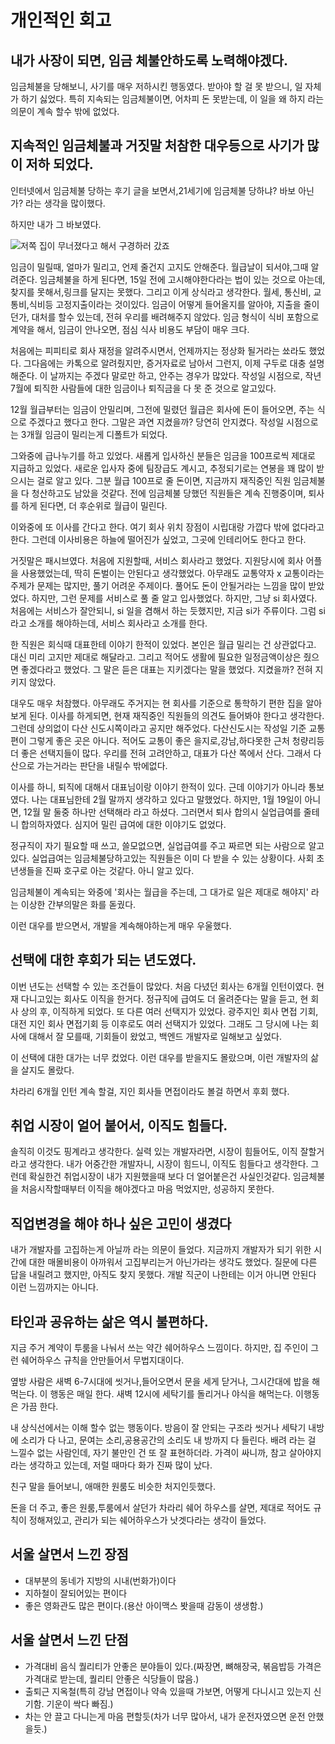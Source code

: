 # 개인적인 회고

## 내가 사장이 되면, 임금 체불안하도록 노력해야겠다.
임금체불을 당해보니, 사기를 매우 저하시킨 행동였다. 받아야 할 걸 못 받으니, 일 자체가 하기 싫었다.
특히 지속되는 임금체불이면, 어차피 돈 못받는데, 이 일을 왜 하지 라는 의문이 계속 할수 밖에 없었다.


## 지속적인 임금체불과 거짓말 처참한 대우등으로 사기가 많이 저하 되었다.
인터넷에서 임금체불 당하는 후기 글을 보면서,21세기에 임금체불 당하냐? 바보 아닌가? 라는 생각을 많이했다.

하지만 내가 그 바보였다.

![저쪽 집이 무너졌다고 해서 구경하러 갔죠 ](https://i.namu.wiki/i/kzjDqY7UH4o8RbkYSs-d9aBGF_SKUaHBsqVOGRBU49mMwzO7dpiwKMFzFQqx3RJlfcBq0KJF8X8SS0wrWBmjfE0FhdEBMcTRo1uKKeHFzEW2U1kovsRJYBKLeCUywGB8tNBNpOUw6cAml406HNVMZg.webp)

임금이 밀릴때, 얼마가 밀리고, 언제 줄건지 고지도 안해준다. 월급날이 되서야,그때 알려준다.
임금체불을 하게 된다면, 15일 전에 고시해야한다라는 법이 있는 것으로 아는데, 찾지를 못해서,링크를 달지는 못했다.
그리고 이게 상식라고 생각한다. 월세, 통신비, 교통비,식비등 고정지출이라는 것이있다. 임금이 어떻게 들어올지를 알아야, 지출을 줄이던가, 대처를 할수 있는데, 전혀 우리를 배려해주지 않았다.
임금 형식이 식비 포함으로 계약을 해서, 임금이 안나오면, 점심 식사 비용도 부담이 매우 크다.

처음에는 피피티로 회사 재정을 알려주시면서, 언제까지는 정상화 될거라는 쑈라도 했었다. 
그다음에는 카톡으로 알려줬지만, 증거자료로 남아서 그런지, 이제 구두로 대충 설명해준다.
이 날까지는 주겠다 말로만 하고, 안주는 경우가 많았다.
작성일 시점으로, 작년 7월에 퇴직한 사람들에 대한 임금이나 퇴직금을 다 못 준 것으로 알고있다.

12월 월급부터는 임금이 안밀리며, 그전에 밀렸던 월급은 회사에 돈이 들어오면, 주는 식으로 주겠다고 했다고 한다.
그말은 과연 지켰을까? 당연히 안지켰다. 작성일 시점으로는 3개월 임금이 밀리는게 디폴트가 되었다.

그와중에 급나누기를 하고 있었다. 새롭게 입사하신 분들은 임금을 100프로씩 제대로 지급하고 있었다. 
새로운 입사자 중에 팀장급도 계시고, 추정되기로는 연봉을 꽤 많이 받으시는 걸로 알고 있다.
그분 월급 100프로 줄 돈이면, 지금까지 재직중인 직원 임금체불을 다 청산하고도 남았을 것같다.
전에 임금체불 당했던 직원들은 계속 진행중이며, 퇴사를 하게 된다면, 더 후순위로 월급이 밀린다.

이와중에 또 이사를 간다고 한다. 여기 회사 위치 장점이 시립대랑 가깝다 밖에 없다라고 한다. 그런데 이사비용은 하늘에 떨어진가 싶었고, 그곳에 인테리어도 한다고 한다.

거짓말은 패시브였다. 처음에 지원할때, 서비스 회사라고 했었다. 지원당시에 회사 어플을 사용했었는데, 딱히 돈벌이는 안된다고 생각했었다.
아무래도 교통약자 x 교통이라는 주제가 문제는 많지만, 풀기 어려운 주제이다. 풀어도 돈이 안될거라는 느낌을 많이 받았었다. 하지만, 그런 문제를 서비스로 풀 줄 알고 입사했었다.
하지만, 그냥 si 회사였다. 처음에는 서비스가 잘안되니, si 일을 겸해서 하는 듯했지만, 지금 si가 주류이다. 그럼 si 라고 소개를 해야하는데, 서비스 회사라고 소개를 한다.

한 직원은 회식때 대표한테 이야기 한적이 있었다. 본인은 월급 밀리는 건 상관없다고. 대신 미리 고지만 제대로 해달라고. 그리고 적어도 생활에 필요한 일정금액이상은 줬으면 좋겠다라고 했었다.
그 말은 듣은 대표는 지키겠다는 말을 했었다. 지켰을까? 전혀 지키지 않았다.

대우도 매우 처참했다. 아무래도 주거지는 현 회사를 기준으로 통학하기 편한 집을 알아보게 된다. 이사를 하게되면, 현재 재직중인 직원들의 의견도 들어봐야 한다고 생각한다. 그런데 상의없이 다산 신도시쪽이라고 공지만 해주었다.
다산신도시는 작성일 기준 교통편이 그렇게 좋은 곳은 아니다. 적어도 교통이 좋은 을지로,강남,하다못한 근처 청량리등 더 좋은 선택지들이 많다.
우리를 전혀 고려안하고, 대표가 다산 쪽에서 산다. 그래서 다산으로 가는거라는 판단을 내릴수 밖에없다. 

이사를 하니, 퇴직에 대해서 대표님이랑 이야기 한적이 있다. 근데 이야기가 아니라 통보였다.
나는 대표님한테 2월 말까지 생각하고 있다고 말했었다. 하지만, 1월 19일이 아니면, 12월 말 둘중 하나만 선택해라 라고 하셨다.
그러면서 퇴사 합의시 실업급여를 줄테니 합의하자였다. 심지어 밀린 급여에 대한 이야기도 없었다. 

정규직이 자기 필요할 때 쓰고, 쓸모없으면, 실업급여를 주고 짜르면 되는 사람으로 알고 있다. 실업급여는 임금체불당하고있는 직원들은 이미 다 받을 수 있는 상황이다. 사회 초년생들을 진짜 호구로 아는 것같다. 아니 알고 있다.

임금체불이 계속되는 와중에 '회사는 월급을 주는데, 그 대가로 일은 제대로 해야지' 라는 이상한 간부의말은 화를 돋궜다.

이런 대우를 받으면서, 개발을 계속해야하는게 매우 우울했다.

## 선택에 대한 후회가 되는 년도였다.

이번 년도는 선택할 수 있는 조건들이 많았다. 처음 다녔던 회사는 6개월 인턴이였다. 현재 다니고있는 회사도 이직을 한거다. 
정규직에 급여도 더 올려준다는 말을 듣고, 현 회사 상의 후, 이직하게 되었다. 
또 다른 여러 선택지가 있었다. 광주지인 회사 면접 기회, 대전 지인 회사 면접기회 등 이후로도 여러 선택지가 있었다.
그래도 그 당시에 나는 회사에 대해서 잘 모를때, 기회들이 왔었고, 백엔드 개발자로 일해보고 싶었다.

이 선택에 대한 대가는 너무 컸었다.
이런 대우를 받을지도 몰랐으며, 이런 개발자의 삶을 살지도 몰랐다.

차라리 6개월 인턴 계속 할걸, 지인 회사들 면접이라도 볼걸 하면서 후회 했다.

## 취업 시장이 얼어 붙어서, 이직도 힘들다.

솔직히 이것도 핑계라고 생각한다. 실력 있는 개발자라면, 시장이 힘들어도, 이직 잘할거라고 생각한다. 내가 어중간한 개발자니, 시장이 힘드니, 이직도 힘들다고 생각한다. 
그런데 확실한건 취업시장이 내가 지원했을때 보다 더 얼어붙은건 사실인것같다. 임금체불을 처음시작할때부터 이직을 해야겠다고 마음 먹었지만, 성공하지 못한다.


## 직업변경을 해야 하나 싶은 고민이 생겼다

내가 개발자를 고집하는게 아닐까 라는 의문이 들었다. 지금까지 개발자가 되기 위한 시간에 대한 매몰비용이 아까워서 고집부리는거 아닌가라는 생각도 했었다.
질문에 다른 답을 내릴려고 했지만, 아직도 찾지 못했다. 개발 직군이 나한테는 이거 아니면 안된다 이런 느낌까지는 아니다.

## 타인과 공유하는 삶은 역시 불편하다. 

지금 주거 계약이 투룸을 나눠서 쓰는 약간 쉐어하우스 느낌이다. 하지만, 집 주인이 그런 쉐어하우스 규칙을 안만들어서 무법지대이다.

옆방 사람은 새벽 6-7시대에 씻거나,들어오면서 문을 세게 닫거나, 그시간대에 밥을 해먹는다. 이 행동은 매일 한다.
새벽 12시에 세탁기를 돌리거나 야식을 해먹는다. 이행동은 가끔 한다.

내 상식선에서는 이해 할수 없는 행동이다. 방음이 잘 안되는 구조라 씻거나 세탁기 내방에 소리가 다 나고, 문여는 소리,공용공간의 소리도 내 방까지 다 들린다.
배려 라는 걸 느낄수 없는 사람인데, 자기 불만인 건 또 잘 표현하더라. 가격이 싸니까, 참고 살아야지 라는 생각하고 있는데, 저럴 때마다 화가 진짜 많이 났다.

친구 말을 들어보니, 애매한 원룸도 비슷한 처지인듯했다.

돈을 더 주고, 좋은 원룸,투룸에서 살던가 
차라리 쉐어 하우스를 살면, 제대로 적어도 규칙이 정해져있고, 관리가 되는 쉐어하우스가 낫겟다라는 생각이 들었다.


## 서울 살면서 느낀 장점
- 대부분의 동네가 지방의 시내(번화가)이다
- 지하철이 잘되어있는 편이다
- 좋은 영화관도 많은 편이다.(용산 아이맥스 봣을때 감동이 생생함.)

## 서울 살면서 느낀 단점
- 가격대비 음식 퀄리티가 안좋은 분야들이 있다.(짜장면, 뼈해장국, 볶음밥등 가격은 가격대로 받는데, 퀄리티 안좋은 식당들이 많음.)
- 출퇴근 지옥철(특히 강남 면접이나 약속 있을때 가보면, 어떻게 다니시고 있는지 신기함. 기운이 싹다 빠짐.)
- 차는 안 끌고 다니는게 마음 편할듯(차가 너무 많아서, 내가 운전자였으면 운전 안했을듯.)
